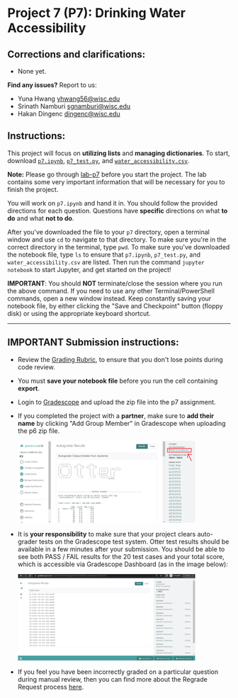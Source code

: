 # Project 7 (P7): Drinking Water Accessibility


## Corrections and clarifications:

* None yet.

**Find any issues?** Report to us:

- Yuna Hwang <yhwang56@wisc.edu>
- Srinath Namburi <sgnamburi@wisc.edu>
- Hakan Dingenc <dingenc@wisc.edu>

## Instructions:

This project will focus on **utilizing lists** and **managing dictionaries**. To start, download [`p7.ipynb`](https://git.doit.wisc.edu/cdis/cs/courses/cs220/cs220-f22-projects/-/blob/main/p7/p7.ipynb), [`p7_test.py`](https://git.doit.wisc.edu/cdis/cs/courses/cs220/cs220-f22-projects/-/blob/main/p7/p7_test.py), and [`water_accessibility.csv`](https://git.doit.wisc.edu/cdis/cs/courses/cs220/cs220-f22-projects/-/raw/main/p7/water_accessibility.csv).


**Note:** Please go through [lab-p7](https://git.doit.wisc.edu/cdis/cs/courses/cs220/cs220-f22-projects/-/tree/main/lab-p7) before you start the project. The lab contains some very important information that will be necessary for you to finish the project.

You will work on `p7.ipynb` and hand it in. You should follow the provided directions for each question. Questions have **specific** directions on what **to do** and what **not to do**. 

After you've downloaded the file to your `p7` directory, open a terminal window and use `cd` to navigate to that directory. To make sure you're in the correct directory in the terminal, type `pwd`. To make sure you've downloaded the notebook file, type `ls` to ensure that `p7.ipynb`, `p7_test.py`, and `water_accessibility.csv` are listed. Then run the command `jupyter notebook` to start Jupyter, and get started on the project!

**IMPORTANT**: You should **NOT** terminate/close the session where you run the above command. If you need to use any other Terminal/PowerShell commands, open a new window instead. Keep constantly saving your notebook file, by either clicking the "Save and Checkpoint" button (floppy disk) or using the appropriate keyboard shortcut.

------------------------------

## IMPORTANT Submission instructions:
- Review the [Grading Rubric](https://git.doit.wisc.edu/cdis/cs/courses/cs220/cs220-f22-projects/-/tree/main/p7/rubric.md), to ensure that you don't lose points during code review.
- You must **save your notebook file** before you run the cell containing **export**.
- Login to [Gradescope](https://www.gradescope.com/) and upload the zip file into the p7 assignment.
- If you completed the project with a **partner**, make sure to **add their name** by clicking "Add Group Member"
in Gradescope when uploading the p6 zip file.
       
   <img src="images/add_group_member.png" width="400">
   
- It is **your responsibility** to make sure that your project clears auto-grader tests on the Gradescope test system. Otter test results should be available in a few minutes after your submission. You should be able to see both PASS / FAIL results for the 20 test cases and your total score, which is accessible via Gradescope Dashboard (as in the image below):
       
    <img src="images/gradescope.png" width="400">
- If you feel you have been incorrectly graded on a particular question during manual review, then you can find more about the Regrade Request process [here](https://piazza.com/class/l7f7vr5x63n7l1/post/320).
